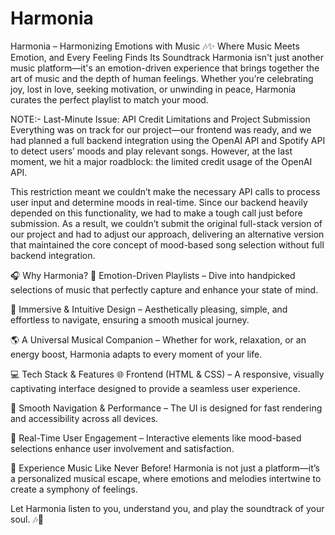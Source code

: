 # Harmonia
Harmonia – Harmonizing Emotions with Music 🎶✨
Where Music Meets Emotion, and Every Feeling Finds Its Soundtrack
Harmonia isn't just another music platform—it's an emotion-driven experience that brings together the art of music and the depth of human feelings. Whether you’re celebrating joy, lost in love, seeking motivation, or unwinding in peace, Harmonia curates the perfect playlist to match your mood.

NOTE:-
Last-Minute Issue: API Credit Limitations and Project Submission
Everything was on track for our project—our frontend was ready, and we had planned a full backend integration using the OpenAI API and Spotify API to detect users’ moods and play relevant songs. 
However, at the last moment, we hit a major roadblock: the limited credit usage of the OpenAI API.

This restriction meant we couldn’t make the necessary API calls to process user input and determine moods in real-time. 
Since our backend heavily depended on this functionality, we had to make a tough call just before submission. 
As a result, we couldn’t submit the original full-stack version of our project and had to adjust our approach, delivering an alternative version that maintained the core concept of mood-based song selection without full backend integration.

🎧 Why Harmonia?
🎼 Emotion-Driven Playlists – Dive into handpicked selections of music that perfectly capture and enhance your state of mind.

🎨 Immersive & Intuitive Design – Aesthetically pleasing, simple, and effortless to navigate, ensuring a smooth musical journey.

🌎 A Universal Musical Companion – Whether for work, relaxation, or an energy boost, Harmonia adapts to every moment of your life.

💻 Tech Stack & Features
🌐 Frontend (HTML & CSS) – A responsive, visually captivating interface designed to provide a seamless user experience.

📱 Smooth Navigation & Performance – The UI is designed for fast rendering and accessibility across all devices.

🔗 Real-Time User Engagement – Interactive elements like mood-based selections enhance user involvement and satisfaction.

🌟 Experience Music Like Never Before!
Harmonia is not just a platform—it’s a personalized musical escape, where emotions and melodies intertwine to create a symphony of feelings.

Let Harmonia listen to you, understand you, and play the soundtrack of your soul. 🎶💖
